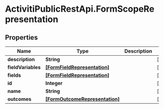# ActivitiPublicRestApi.FormScopeRepresentation

## Properties
Name | Type | Description | Notes
------------ | ------------- | ------------- | -------------
**description** | **String** |  | [optional] 
**fieldVariables** | [**[FormFieldRepresentation]**](FormFieldRepresentation.md) |  | [optional] 
**fields** | [**[FormFieldRepresentation]**](FormFieldRepresentation.md) |  | [optional] 
**id** | **Integer** |  | [optional] 
**name** | **String** |  | [optional] 
**outcomes** | [**[FormOutcomeRepresentation]**](FormOutcomeRepresentation.md) |  | [optional] 


